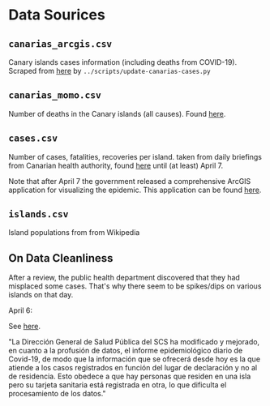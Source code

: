# Data Sourices

## `canarias_arcgis.csv`

Canary islands cases information (including deaths from COVID-19). Scraped from 
[here](https://grafcan1.maps.arcgis.com/apps/opsdashboard/index.html#/156eddd4d6fa4ff1987468d1fd70efb6)
by `../scripts/update-canarias-cases.py`

## `canarias_momo.csv`

Number of deaths in the Canary islands (all causes). Found 
[here](https://momo.isciii.es/public/momo/dashboard/momo_dashboard.html#datos).

## `cases.csv`

Number of cases, fatalities, recoveries per island. taken from daily briefings from Canarian health
authority, found [here](https://www3.gobiernodecanarias.org/noticias/) until (at least) April 7.

Note that after April 7 the government released a comprehensive ArcGIS application for visualizing the epidemic.
This application can be found [here](https://grafcan1.maps.arcgis.com/apps/opsdashboard/index.html#/156eddd4d6fa4ff1987468d1fd70efb6).

## `islands.csv`

Island populations from from Wikipedia

## On Data Cleanliness

After a review, the public health department discovered that they had misplaced
some cases. That's why there seem to be spikes/dips on various islands
on that day.

April 6:

See [here](https://www3.gobiernodecanarias.org/noticias/la-consejeria-de-sanidad-constata-1649-casos-acumulados-de-coronavirus-covid-19-2/).

"La Dirección General de Salud Pública del SCS ha modificado y mejorado, 
en cuanto a la profusión de datos, el informe epidemiológico diario de Covid-19,
de modo que la información que se ofrecerá desde hoy es la que atiende a los
casos registrados en función del lugar de declaración y no al de residencia. 
Esto obedece a que hay personas que residen en una isla pero su tarjeta 
sanitaria está registrada en otra, lo que dificulta el procesamiento de los 
datos."

